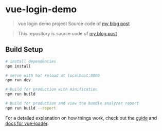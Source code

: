 # vue-login-demo

> vue login demo project
> Source code of [my blog post](https://lovemewithoutall.github.io/it/vue-login-demo/)

> This repository is source code of [my blog post](https://lovemewithoutall.github.io/it/vue-login-demo/)

## Build Setup

``` bash
# install dependencies
npm install

# serve with hot reload at localhost:8080
npm run dev

# build for production with minification
npm run build

# build for production and view the bundle analyzer report
npm run build --report
```

For a detailed explanation on how things work, check out the [guide](http://vuejs-templates.github.io/webpack/) and [docs for vue-loader](http://vuejs.github.io/vue-loader).
